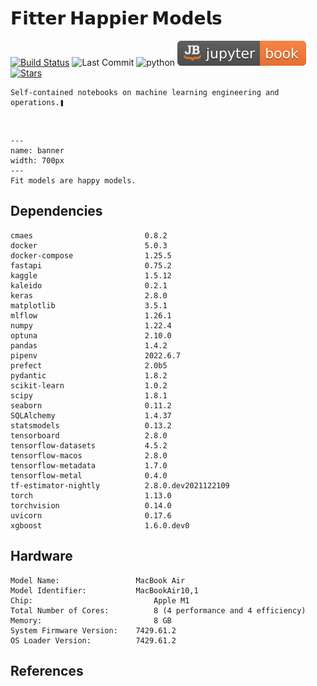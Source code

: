 # **𝗙𝗶𝘁𝘁𝗲𝗿 𝗛𝗮𝗽𝗽𝗶𝗲𝗿 𝗠𝗼𝗱𝗲𝗹𝘀**

[![Build Status](https://img.shields.io/endpoint.svg?url=https%3A%2F%2Factions-badge.atrox.dev%2Fparticle1331%2Finefficient-networks%2Fbadge%3Fref%3Dmaster&label=build&logo=none)](https://actions-badge.atrox.dev/particle1331/inefficient-networks/goto?ref=master)
![Last Commit](https://img.shields.io/github/last-commit/particle1331/inefficient-networks/master)
![python](https://img.shields.io/github/pipenv/locked/python-version/particle1331/inefficient-networks)
![jupyter-book](https://github.com/executablebooks/jupyter-book/raw/master/docs/images/badge.svg)
[![Stars](https://img.shields.io/github/stars/particle1331/inefficient-networks?style=social)](https://github.com/particle1331/inefficient-networks) 


```text
Self-contained notebooks on machine learning engineering and operations.❚
```

<br>

```{figure} img/banner.png
---
name: banner
width: 700px
---
Fit models are happy models.
```

## Dependencies

```text
cmaes                         0.8.2
docker                        5.0.3
docker-compose                1.25.5
fastapi                       0.75.2
kaggle                        1.5.12
kaleido                       0.2.1
keras                         2.8.0
matplotlib                    3.5.1
mlflow                        1.26.1
numpy                         1.22.4
optuna                        2.10.0
pandas                        1.4.2
pipenv                        2022.6.7
prefect                       2.0b5
pydantic                      1.8.2
scikit-learn                  1.0.2
scipy                         1.8.1
seaborn                       0.11.2
SQLAlchemy                    1.4.37
statsmodels                   0.13.2
tensorboard                   2.8.0
tensorflow-datasets           4.5.2
tensorflow-macos              2.8.0
tensorflow-metadata           1.7.0
tensorflow-metal              0.4.0
tf-estimator-nightly          2.8.0.dev2021122109
torch                         1.13.0
torchvision                   0.14.0
uvicorn                       0.17.6
xgboost                       1.6.0.dev0
```



## Hardware

```text
Model Name:	                MacBook Air
Model Identifier:	        MacBookAir10,1
Chip:                           Apple M1
Total Number of Cores:          8 (4 performance and 4 efficiency)
Memory:                         8 GB
System Firmware Version:	7429.61.2
OS Loader Version:	        7429.61.2
```


## References

```{bibliography}
```